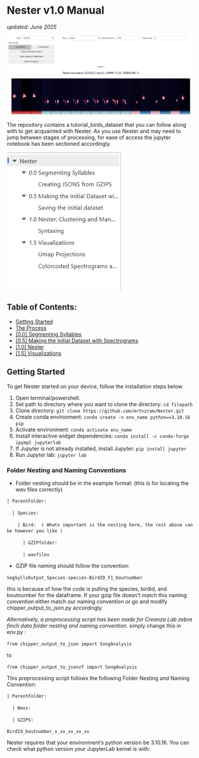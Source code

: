 # Nester v1.0 Manual
*updated: June 2025*

![Nester](https://github.com/mrtnzram/Nester/blob/master/manual_images/Nester.png)

The repository contains a tutorial_birds_dataset that you can follow along with to get acquainted with Nester. As you use Nester and may need to jump between stages of processing, for ease of access the jupyter notebook has been sectioned accordingly. 

![Tableofcontents](https://github.com/mrtnzram/Nester/blob/master/manual_images/tableofcontents.png)

## Table of Contents:

* [Getting Started]()
* [The Process]()
* [[0.0] Segmenting Syllables]()
* [[0.5] Making the Initial Dataset with Spectrograms]()
* [[1.0] Nester]()
* [[1.5] Visualizations]()


## Getting Started

To get Nester started on your device, follow the installation steps below
1. Open terminal/powershell.
2. Set path to directory where you want to clone the directory: `cd filepath`
3. Clone directory: `git clone https://github.com/mrtnzram/Nester.git`
4. Create conda environment: `conda create -n env_name python==3.10.16 pip`
5. Activate environment: `conda activate env_name`
6. Install interactive widget dependencies: `conda install -c conda-forge ipympl jupyterlab`
7. If Jupyter is not already installed, install Jupyter: `pip install jupyter`
8. Run Jupyter lab: `jupyter lab`


### Folder Nesting and Naming Conventions

* Folder nesting should be in the example format: (this is for locating the wav files correctly)
```
| ParentFolder:

  | Species:

    | Bird:  ( Whats important is the nesting here, the rest above can be however you like )
  
      | GZIPfolder:

      | wavfiles
```

* GZIP file naming should follow the convention:

``` SegSyllsOutput_Species-species-BirdID_F1_boutnumber ```

this is because of how the code is pulling the species, birdid, and boutnumber for the dataframe. If your gzip file doesn't match this naming convention either match our naming convention or go and modify chipper_output_to_json.py accordingly. 

*Alternatively, a preprocessing script has been made for Creanza Lab zebra finch data folder nesting and naming convention.* simply change this in env.py :

`from chipper_output_to_json import SongAnalysis`

to

`from chipper_output_to_jsonzf import SongAnalysis`

This preprocessing script follows the following Folder Nesting and Naming Convention:

```
| ParentFolder:

  | Wavs:

  | GZIPS:
```

```BirdId_boutnumber_x_xx_xx_xx_xx```


Nester requires that your environment’s python version be 3.10.16. 
You can check what python version your JupyterLab kernel is with:
